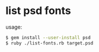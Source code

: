 # list psd fonts

usage:

```sh
$ gem install --user-install psd
$ ruby ./list-fonts.rb target.psd
```
